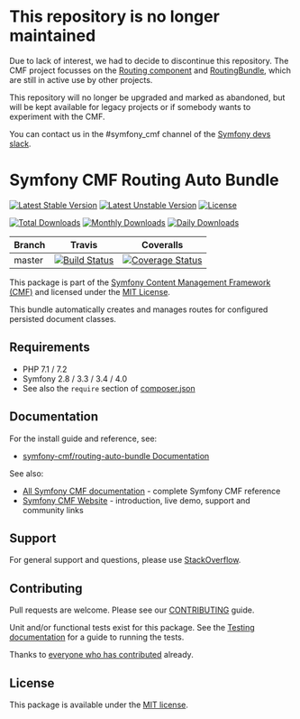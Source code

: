 # This repository is no longer maintained

Due to lack of interest, we had to decide to discontinue this repository. 
The CMF project focusses on the [Routing component](https://github.com/symfony-cmf/routing) and [RoutingBundle](https://github.com/symfony-cmf/routing-bundle), which are still in active use by other projects.

This repository will no longer be upgraded and marked as abandoned, but will be kept available for legacy projects or if somebody wants to experiment with the CMF.

You can contact us in the #symfony_cmf channel of the [Symfony devs slack](https://symfony.com/slack).

# Symfony CMF Routing Auto Bundle

[![Latest Stable Version](https://poser.pugx.org/symfony-cmf/routing-auto-bundle/v/stable)](https://packagist.org/packages/symfony-cmf/routing-auto-bundle)
[![Latest Unstable Version](https://poser.pugx.org/symfony-cmf/routing-auto-bundle/v/unstable)](https://packagist.org/packages/symfony-cmf/routing-auto-bundle)
[![License](https://poser.pugx.org/symfony-cmf/routing-auto-bundle/license)](https://packagist.org/packages/symfony-cmf/routing-auto-bundle)

[![Total Downloads](https://poser.pugx.org/symfony-cmf/routing-auto-bundle/downloads)](https://packagist.org/packages/symfony-cmf/routing-auto-bundle)
[![Monthly Downloads](https://poser.pugx.org/symfony-cmf/routing-auto-bundle/d/monthly)](https://packagist.org/packages/symfony-cmf/routing-auto-bundle)
[![Daily Downloads](https://poser.pugx.org/symfony-cmf/routing-auto-bundle/d/daily)](https://packagist.org/packages/symfony-cmf/routing-auto-bundle)

Branch | Travis | Coveralls |
------ | ------ | --------- |
master | [![Build Status][travis_unstable_badge]][travis_link] | [![Coverage Status][coveralls_unstable_badge]][coveralls_unstable_link] |

This package is part of the [Symfony Content Management Framework (CMF)](http://cmf.symfony.com/) and licensed
under the [MIT License](LICENSE).

This bundle automatically creates and manages routes for configured persisted document classes.


## Requirements

* PHP 7.1 / 7.2
* Symfony 2.8 / 3.3 / 3.4 / 4.0
* See also the `require` section of [composer.json](composer.json)

## Documentation

For the install guide and reference, see:

* [symfony-cmf/routing-auto-bundle Documentation](http://symfony.com/doc/master/cmf/bundles/routing-auto-bundle/index.html)

See also:

* [All Symfony CMF documentation](http://symfony.com/doc/master/cmf/index.html) - complete Symfony CMF reference
* [Symfony CMF Website](http://cmf.symfony.com/) - introduction, live demo, support and community links

## Support

For general support and questions, please use [StackOverflow](http://stackoverflow.com/questions/tagged/symfony-cmf).

## Contributing

Pull requests are welcome. Please see our
[CONTRIBUTING](https://github.com/symfony-cmf/blob/master/CONTRIBUTING.md)
guide.

Unit and/or functional tests exist for this package. See the
[Testing documentation](http://symfony.com/doc/master/cmf/components/testing.html)
for a guide to running the tests.

Thanks to
[everyone who has contributed](contributors) already.

## License

This package is available under the [MIT license](src/Resources/meta/LICENSE).

[travis_legacy_badge]: https://travis-ci.org/symfony-cmf/routing-auto-bundle.svg?branch=master
[travis_stable_badge]: https://travis-ci.org/symfony-cmf/routing-auto-bundle.svg?branch=master
[travis_unstable_badge]: https://travis-ci.org/symfony-cmf/routing-auto-bundle.svg?branch=master
[travis_link]: https://travis-ci.org/symfony-cmf/routing-auto-bundle

[coveralls_legacy_badge]: https://coveralls.io/repos/github/symfony-cmf/routing-auto-bundle/badge.svg?branch=master
[coveralls_legacy_link]: https://coveralls.io/github/symfony-cmf/routing-auto-bundle?branch=master
[coveralls_stable_badge]: https://coveralls.io/repos/github/symfony-cmf/routing-auto-bundle/badge.svg?branch=master
[coveralls_stable_link]: https://coveralls.io/github/symfony-cmf/routing-auto-bundle?branch=master
[coveralls_unstable_badge]: https://coveralls.io/repos/github/symfony-cmf/routing-auto-bundle/badge.svg?branch=master
[coveralls_unstable_link]: https://coveralls.io/github/symfony-cmf/routing-auto-bundle?branch=master

